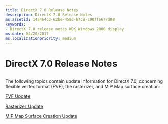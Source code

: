 ```yaml
---
title: DirectX 7.0 Release Notes
description: DirectX 7.0 Release Notes
ms.assetid: 14a464c3-62be-458d-b7c9-c90ff6677d08
keywords:
- DirectX 7.0 release notes WDK Windows 2000 display
ms.date: 04/20/2017
ms.localizationpriority: medium
---
```


# DirectX 7.0 Release Notes


## <span id="ddk_directx_7_0_release_notes_gg"></span><span id="DDK_DIRECTX_7_0_RELEASE_NOTES_GG"></span>


The following topics contain update information for DirectX 7.0, concerning flexible vertex format (FVF), the rasterizer, and MIP Map surface creation:

[FVF Update](fvf-update.md)

[Rasterizer Update](rasterizer-update.md)

[MIP Map Surface Creation Update](mip-map-surface-creation-update.md)

 

 





